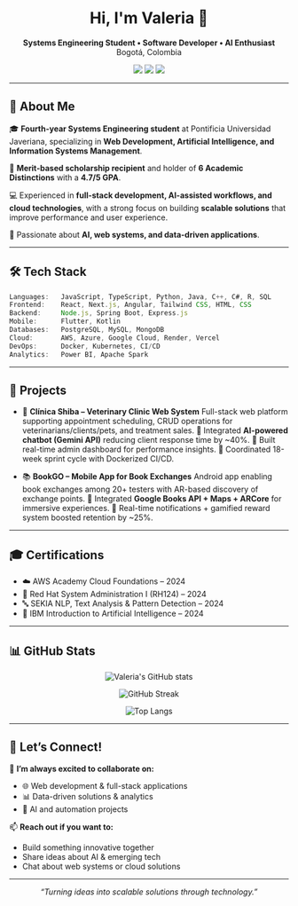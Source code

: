 <h1 align="center">Hi, I'm Valeria 👋</h1>

<p align="center">
  <b>Systems Engineering Student • Software Developer • AI Enthusiast</b><br>
  Bogotá, Colombia 
</p>

<p align="center">
  <a href="https://www.linkedin.com/in/valeria-arenas-4a6679222/" target="_blank"><img src="https://img.shields.io/badge/LinkedIn-%230077B5.svg?style=for-the-badge&logo=linkedin&logoColor=white"/></a>
  <a href="mailto:valeriare1405@gmail.com" target="_blank"><img src="https://img.shields.io/badge/Email-D14836?style=for-the-badge&logo=gmail&logoColor=white"/></a>
  <a href="https://valeria-arenasb.vercel.app/" target="_blank"><img src="https://img.shields.io/badge/Portfolio-000000?style=for-the-badge&logo=vercel&logoColor=white"/></a>
</p>



---

## 🌟 About Me

🎓 **Fourth-year Systems Engineering student** at Pontificia Universidad Javeriana, specializing in **Web Development, Artificial Intelligence, and Information Systems Management**.  

🏅 **Merit-based scholarship recipient** and holder of **6 Academic Distinctions** with a **4.7/5 GPA**.  

💻 Experienced in **full-stack development, AI-assisted workflows, and cloud technologies**, with a strong focus on building **scalable solutions** that improve performance and user experience.  

🚀 Passionate about **AI, web systems, and data-driven applications**.  

---

## 🛠️ Tech Stack

```ts
Languages:   JavaScript, TypeScript, Python, Java, C++, C#, R, SQL
Frontend:    React, Next.js, Angular, Tailwind CSS, HTML, CSS
Backend:     Node.js, Spring Boot, Express.js
Mobile:      Flutter, Kotlin
Databases:   PostgreSQL, MySQL, MongoDB
Cloud:       AWS, Azure, Google Cloud, Render, Vercel
DevOps:      Docker, Kubernetes, CI/CD
Analytics:   Power BI, Apache Spark
````

---

## 📂 Projects

* 🐾 **Clínica Shiba – Veterinary Clinic Web System**
  Full-stack web platform supporting appointment scheduling, CRUD operations for veterinarians/clients/pets, and treatment sales.
  🔹 Integrated **AI-powered chatbot (Gemini API)** reducing client response time by \~40%.
  🔹 Built real-time admin dashboard for performance insights.
  🔹 Coordinated 18-week sprint cycle with Dockerized CI/CD.

* 📚 **BookGO – Mobile App for Book Exchanges**
  Android app enabling book exchanges among 20+ testers with AR-based discovery of exchange points.
  🔹 Integrated **Google Books API + Maps + ARCore** for immersive experiences.
  🔹 Real-time notifications + gamified reward system boosted retention by \~25%.

---

## 🎓 Certifications

* ☁️ AWS Academy Cloud Foundations – 2024
* 🐧 Red Hat System Administration I (RH124) – 2024
* 🔤 SEKIA NLP, Text Analysis & Pattern Detection – 2024
* 🤖 IBM Introduction to Artificial Intelligence – 2024

---

## 📊 GitHub Stats

<p align="center">
  <img src="https://github-readme-stats.vercel.app/api?username=ValeriaArenasB&show_icons=true&theme=radical" alt="Valeria's GitHub stats" />
</p>
<p align="center">
  <img src="https://github-readme-streak-stats.herokuapp.com?user=ValeriaArenasB&theme=radical" alt="GitHub Streak" />
</p>
<p align="center">
  <img src="https://github-readme-stats.vercel.app/api/top-langs/?username=ValeriaArenasB&layout=compact&theme=radical" alt="Top Langs" />
</p>

---

## 🤝 Let’s Connect!

💬 **I’m always excited to collaborate on:**

* 🌐 Web development & full-stack applications
* 📊 Data-driven solutions & analytics
* 🤖 AI and automation projects

📫 **Reach out if you want to:**

* Build something innovative together
* Share ideas about AI & emerging tech
* Chat about web systems or cloud solutions

---

<p align="center"><em>“Turning ideas into scalable solutions through technology.”</em></p>
